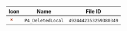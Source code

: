 | Icon | Name | File ID |
| ---  | ---  | ---     |
| ![](P4_DeletedLocal.png) | `P4_DeletedLocal` | `4924442353259380349` |
